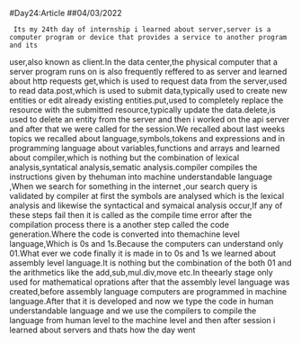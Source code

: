 #Day24:Article
##04/03/2022
 
     Its my 24th day of internship i learned about server,server is a computer program or device that provides a service to another program and its 
user,also known as client.In the data center,the physical computer that a server program runs on is also frequently reffered to as server and learned
about http requests get,which is used to request data from the server,used to read data.post,which is used to submit data,typically used to create new
entities or edit already existing entities.put,used to completely replace the resource with the submitted resource,typically update the data.delete,is
used to delete an entity from the server and then i worked on the api server and after that we were called for the session.We recalled about last weeks topics we recalled about language,symbols,tokens and expressions and in programming language about variables,functions and arrays and learned about compiler,which is nothing but the combination of lexical analysis,syntatical analysis,sematic analysis.compiler compiles the instructions given by thehuman into machine understandable language ,When we search for something in the internet ,our search query is validated by compiler at first the
symbols are analysed which is the lexical analysis and likewise the syntactical and symaical analysis occur,If any of these steps fail then it is     called as the compile time error after the compilation process there is a another step called the code generation.Where the code is converted into themachine level language,Which is 0s and 1s.Because the computers can understand only 01.What ever we code finally it is made in to 0s and 1s
we learned about assembly level language.It is nothing but the combination of the both 01 and the arithmetics like the add,sub,mul.div,move etc.In theearly stage only used for mathematical oprations after that the assembly level language was created,before assembly language computers are programmed in machine language.After that it is developed and now we type the code in human understandable language and we use the compilers to compile the language from human level to the machine level and then after session i learned about servers and thats how the day went
 
